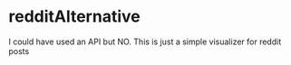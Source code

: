 # redditAlternative
I could have used an API but NO.
This is just a simple visualizer for reddit posts
